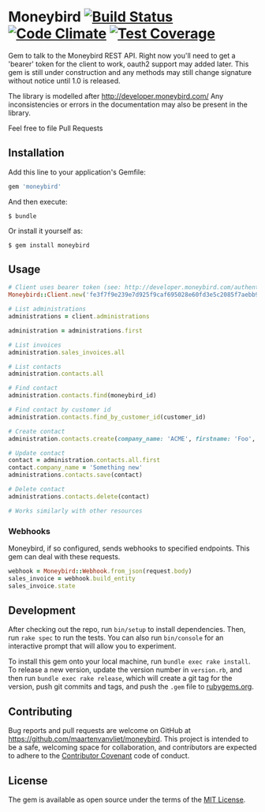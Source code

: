 # Moneybird [![Build Status](https://travis-ci.org/maartenvanvliet/moneybird.svg?branch=master)](https://travis-ci.org/maartenvanvliet/moneybird) [![Code Climate](https://codeclimate.com/github/maartenvanvliet/moneybird/badges/gpa.svg)](https://codeclimate.com/github/maartenvanvliet/moneybird) [![Test Coverage](https://codeclimate.com/github/maartenvanvliet/moneybird/badges/coverage.svg)](https://codeclimate.com/github/maartenvanvliet/moneybird/coverage)

Gem to talk to the Moneybird REST API. Right now you'll need to get a 'bearer' token for the client to work, oauth2 support may added later. This gem is still under construction and any methods may still change signature without notice until 1.0 is released.

The library is modelled after http://developer.moneybird.com/ Any inconsistencies or errors in the documentation may also be present in the library.

Feel free to file Pull Requests

## Installation

Add this line to your application's Gemfile:

```ruby
gem 'moneybird'
```

And then execute:

    $ bundle

Or install it yourself as:

    $ gem install moneybird

## Usage

```ruby
# Client uses bearer token (see: http://developer.moneybird.com/authentication/)
Moneybird::Client.new('fe3f7f9e239e7d925f9caf695028e60fd3e5c2085f7aebb983cea731dea6b44f')

# List administrations
administrations = client.administrations

administration = administrations.first

# List invoices
administration.sales_invoices.all

# List contacts
administration.contacts.all

# Find contact
administration.contacts.find(moneybird_id)

# Find contact by customer id
administration.contacts.find_by_customer_id(customer_id)

# Create contact
administration.contacts.create(company_name: 'ACME', firstname: 'Foo', lastname: 'Bar')

# Update contact
contact = administration.contacts.all.first
contact.company_name = 'Something new'
administrations.contacts.save(contact)

# Delete contact
administrations.contacts.delete(contact)

# Works similarly with other resources

```
### Webhooks

Moneybird, if so configured, sends webhooks to specified endpoints. This gem can deal with these requests.
```ruby
webhook = Moneybird::Webhook.from_json(request.body)
sales_invoice = webhook.build_entity
sales_invoice.state 
```

## Development

After checking out the repo, run `bin/setup` to install dependencies. Then, run `rake spec` to run the tests. You can also run `bin/console` for an interactive prompt that will allow you to experiment.

To install this gem onto your local machine, run `bundle exec rake install`. To release a new version, update the version number in `version.rb`, and then run `bundle exec rake release`, which will create a git tag for the version, push git commits and tags, and push the `.gem` file to [rubygems.org](https://rubygems.org).

## Contributing

Bug reports and pull requests are welcome on GitHub at https://github.com/maartenvanvliet/moneybird. This project is intended to be a safe, welcoming space for collaboration, and contributors are expected to adhere to the [Contributor Covenant](http://contributor-covenant.org) code of conduct.


## License

The gem is available as open source under the terms of the [MIT License](http://opensource.org/licenses/MIT).

